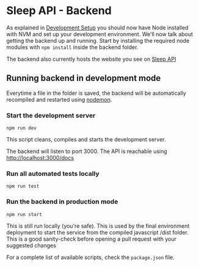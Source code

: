 # Sleep API - Backend

As explained in [Development Setup](../DEVELOPMENT_SETUP.md) you should now have Node installed with NVM and set up your development environment. We'll now talk about getting the backend up and running. Start by installing the required node modules with `npm install` inside the backend folder.

The backend also currently hosts the website you see on [Sleep API][sleepapi]

## Running backend in development mode

Everytime a file in the folder is saved, the backend will be automatically recompiled and restarted using [nodemon][nodemon].

### Start the development server

```
npm run dev
```

This script cleans, compiles and starts the development server.

The backend will listen to port 3000. The API is reachable using <http://localhost:3000/docs>

### Run all automated tests locally

```
npm run test
```

### Run the backend in production mode

```
npm run start
```

This is still run locally (you're safe). This is used by the final environment deployment to start the service from the compiled javascript /dist folder. This is a good sanity-check before opening a pull request with your suggested changes

For a complete list of available scripts, check the `package.json` file.

[sleepapi]: https://sleepapi.net/
[nodemon]: https://nodemon.io/
